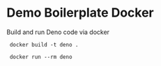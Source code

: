 # Demo Boilerplate Docker

Build and run Deno code via docker

```
 docker build -t deno .

 docker run --rm deno
```
